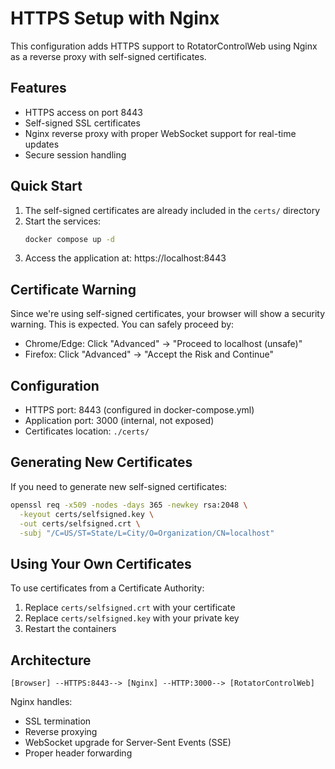 # HTTPS Setup with Nginx

This configuration adds HTTPS support to RotatorControlWeb using Nginx as a reverse proxy with self-signed certificates.

## Features

- HTTPS access on port 8443
- Self-signed SSL certificates
- Nginx reverse proxy with proper WebSocket support for real-time updates
- Secure session handling

## Quick Start

1. The self-signed certificates are already included in the `certs/` directory
2. Start the services:
   ```bash
   docker compose up -d
   ```
3. Access the application at: https://localhost:8443

## Certificate Warning

Since we're using self-signed certificates, your browser will show a security warning. This is expected. You can safely proceed by:
- Chrome/Edge: Click "Advanced" → "Proceed to localhost (unsafe)"
- Firefox: Click "Advanced" → "Accept the Risk and Continue"

## Configuration

- HTTPS port: 8443 (configured in docker-compose.yml)
- Application port: 3000 (internal, not exposed)
- Certificates location: `./certs/`

## Generating New Certificates

If you need to generate new self-signed certificates:

```bash
openssl req -x509 -nodes -days 365 -newkey rsa:2048 \
  -keyout certs/selfsigned.key \
  -out certs/selfsigned.crt \
  -subj "/C=US/ST=State/L=City/O=Organization/CN=localhost"
```

## Using Your Own Certificates

To use certificates from a Certificate Authority:
1. Replace `certs/selfsigned.crt` with your certificate
2. Replace `certs/selfsigned.key` with your private key
3. Restart the containers

## Architecture

```
[Browser] --HTTPS:8443--> [Nginx] --HTTP:3000--> [RotatorControlWeb]
```

Nginx handles:
- SSL termination
- Reverse proxying
- WebSocket upgrade for Server-Sent Events (SSE)
- Proper header forwarding